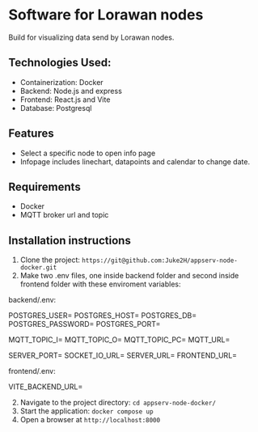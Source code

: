 # Software for Lorawan nodes

Build for visualizing data send by Lorawan nodes. 

## Technologies Used:

- Containerization: Docker
- Backend: Node.js and express
- Frontend: React.js and Vite
- Database: Postgresql

## Features

- Select a specific node to open info page
- Infopage includes linechart, datapoints and calendar to change date.

## Requirements

- Docker
- MQTT broker url and topic

## Installation instructions

1. Clone the project: `https://git@github.com:Juke2H/appserv-node-docker.git`
2. Make two .env files, one inside backend folder and second inside frontend folder with these enviroment variables:

backend/.env:

POSTGRES_USER=
POSTGRES_HOST=
POSTGRES_DB=
POSTGRES_PASSWORD=
POSTGRES_PORT=

MQTT_TOPIC_I=
MQTT_TOPIC_O=
MQTT_TOPIC_PC=
MQTT_URL=

SERVER_PORT=
SOCKET_IO_URL=
SERVER_URL=
FRONTEND_URL=

frontend/.env:

VITE_BACKEND_URL=

2. Navigate to the project directory: `cd appserv-node-docker/`
3. Start the application: `docker compose up`
4. Open a browser at `http://localhost:8000`